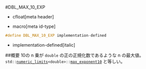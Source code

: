 #DBL_MAX_10_EXP
* cfloat[meta header]

* macro[meta id-type]

```cpp
#define DBL_MAX_10_EXP implementation-defined
```
* implementation-defined[italic]

##概要
10の n 乗が `double` の正の正規化数であるような n の最大値。
`std::`[`numeric_limits`](/reference/limits/numeric_limits.md)`<double>::`[`max_exponent10`](/reference/limits/numeric_limits/max_exponent10.md) と等しい。

